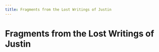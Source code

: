 ```yaml
---
title: Fragments from the Lost Writings of Justin
---
```


# Fragments from the Lost Writings of Justin

